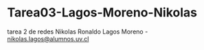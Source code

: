 # Tarea03-Lagos-Moreno-Nikolas
tarea 2 de redes
Nikolas Ronaldo Lagos Moreno - nikolas.lagos@alumnos.uv.cl
